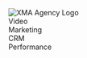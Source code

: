 <!-- Global state setup -->
<script setup>
import { ref, onMounted, provide } from 'vue'
const clientName = ref("")
const companyName = ref("")
onMounted(() => {
  const urlParams = new URLSearchParams(window.location.search)
  clientName.value = urlParams.get('name') || ''
  companyName.value = urlParams.get('company') || ''
  // Make these values available to other slides
  provide('clientName', clientName)
  provide('companyName', companyName)
})
</script>

<div class="flex flex-col items-center justify-center h-full">
    <!-- Logo -->
    <div
        v-motion
        :initial="{ filter: 'blur(12px)', opacity: 0 }"
        :enter="{ filter: 'blur(0px)', opacity: 1 }"
        :duration="300"
        class="mb-8"
    >
        <img src="/XMA-White.svg" alt="XMA Agency Logo" class="h-10 w-auto" />
    </div>
    <!-- Personalized Welcome -->
    <div
    v-motion
    :initial="{ filter: 'blur(12px)', opacity: 0 }"
    :enter="{ filter: 'blur(0px)', opacity: 1, transition: { delay: 200 } }"
    :duration="300"
    class="text-5xl font-bold mb-4 text-center"
    >
    <template v-if="clientName">
    <HyperText :text="`Welcome, ${clientName}`" duration="2000" />
    </template>
    <template v-else>
    <HyperText text="Welcome to XMA Agency"  duration="2000" />
    </template>
</div>
<!-- Company specific message -->
<div
    v-if="companyName"
    v-motion
    :initial="{ filter: 'blur(12px)', opacity: 0 }"
    :enter="{ filter: 'blur(0px)', opacity: 1, transition: { delay: 400 } }"
    class="text-2xl mb-8 text-red-200"
>
    <HyperText :text="`Let\'s transform ${companyName}\'s digital presence`"  duration="2000" />
</div>
<div
    v-else
    v-motion
    :initial="{ filter: 'blur(12px)', opacity: 0 }"
    :enter="{ filter: 'blur(0px)', opacity: 1, transition: { delay: 400 } }"
    class="text-2xl mb-8 text-red-200"
>
    <HyperText :text="`Let\'s transform your digital presence`"  duration="2000" />
</div>
<!-- Service icons with Lucide -->
<div class="flex gap-12 mt-12">
    <div
        v-motion
        :initial="{ filter: 'blur(12px)', opacity: 0, y: 20 }"
        :enter="{ filter: 'blur(0px)', opacity: 1, y: 0, transition: { delay: 200 } }"
        :duration="500"
        class="text-center flex flex-col items-center"
    >
        <div class="mb-3 flex items-center justify-center w-16 h-16 bg-white/20 rounded-full">
            <lucide-video class="w-8 h-8" />
        </div>
        <div class="text-center w-16">Video</div>
    </div>
    <div
        v-motion
        :initial="{ filter: 'blur(12px)', opacity: 0, y: 20 }"
        :enter="{ filter: 'blur(0px)', opacity: 1, y: 0, transition: { delay: 400 } }"
        :duration="500"
        class="text-center flex flex-col items-center"
    >
        <div class="mb-3 flex items-center justify-center w-16 h-16 bg-white/20 rounded-full">
            <lucide-bar-chart3 class="w-8 h-8" />
        </div>
        <div class="text-center w-16">Marketing</div>
    </div>
    <div
        v-motion
        :initial="{ filter: 'blur(12px)', opacity: 0, y: 20 }"
        :enter="{ filter: 'blur(0px)', opacity: 1, y: 0, transition: { delay: 600 } }"
        :duration="500"
        class="text-center flex flex-col items-center"
    >
        <div class="mb-3 flex items-center justify-center w-16 h-16 bg-white/20 rounded-full">
            <lucide-bot class="w-8 h-8" />
        </div>
        <div class="text-center w-16">CRM</div>
    </div>
    <div
        v-motion
        :initial="{ filter: 'blur(12px)', opacity: 0, y: 20 }"
        :enter="{ filter: 'blur(0px)', opacity: 1, y: 0, transition: { delay: 800 } }"
        :duration="500"
        class="text-center flex flex-col items-center"
    >
        <div class="mb-3 flex items-center justify-center w-16 h-16 bg-white/20 rounded-full">
            <lucide-zap class="w-8 h-8" />
        </div>
        <div class="text-center w-16">Performance</div>
    </div>
</div>
</div>
